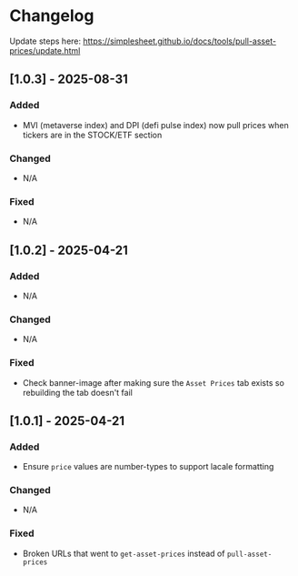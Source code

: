 # Changelog

Update steps here: https://simplesheet.github.io/docs/tools/pull-asset-prices/update.html

## [1.0.3] - 2025-08-31

### Added

- MVI (metaverse index) and DPI (defi pulse index) now pull prices when tickers are in the STOCK/ETF section

### Changed

- N/A

### Fixed

- N/A

## [1.0.2] - 2025-04-21

### Added

- N/A

### Changed

- N/A

### Fixed

- Check banner-image after making sure the `Asset Prices` tab exists so rebuilding the tab doesn't fail

## [1.0.1] - 2025-04-21

### Added

- Ensure `price` values are number-types to support lacale formatting

### Changed

- N/A

### Fixed

- Broken URLs that went to `get-asset-prices` instead of `pull-asset-prices`